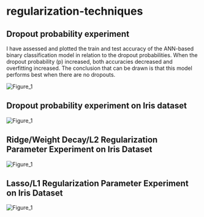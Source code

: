 # regularization-techniques
## Dropout probability experiment
I have assessed and plotted the train and test accuracy of the ANN-based binary classification model in relation to the dropout probabilities. When the dropout probability (p) increased, both accuracies decreased and overfitting increased. The conclusion that can be drawn is that this model performs best when there are no dropouts.  

![Figure_1](https://github.com/nishit3/regularization-techniques/assets/90385616/a695b10d-2e0f-40b8-92e7-c6b32bccbd29)

## Dropout probability experiment on Iris dataset
![Figure_1](https://github.com/nishit3/regularization-techniques/assets/90385616/0c64918b-de89-4e2d-88eb-65df263a57d0)

## Ridge/Weight Decay/L2 Regularization Parameter Experiment on Iris Dataset
![Figure_1](https://github.com/nishit3/regularization-techniques/assets/90385616/02be70da-62c8-4b30-a2b6-752e224b4599)

## Lasso/L1 Regularization Parameter Experiment on Iris Dataset
![Figure_1](https://github.com/nishit3/regularization-techniques/assets/90385616/221302f8-2f38-44e6-8f2c-5858dd8d0ccc)
